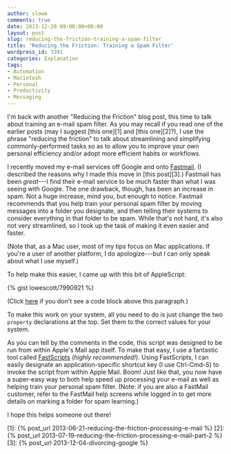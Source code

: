 ```yaml
---
author: slowe
comments: true
date: 2013-12-20 09:00:00+00:00
layout: post
slug: reducing-the-friction-training-a-spam-filter
title: 'Reducing the Friction: Training a Spam Filter'
wordpress_id: 3391
categories: Explanation
tags:
- Automation
- Macintosh
- Personal
- Productivity
- Messaging
---
```


I'm back with another "Reducing the Friction" blog post, this time to talk about training an e-mail spam filter. As you may recall if you read one of the earlier posts (may I suggest [this one][1] and [this one][2]?), I use the phrase "reducing the friction" to talk about streamlining and simplifying commonly-performed tasks so as to allow you to improve your own personal efficiency and/or adopt more efficient habits or workflows.

I recently moved my e-mail services off Google and onto [Fastmail](http://www.fastmail.fm/). (I described the reasons why I made this move in [this post][3].) Fastmail has been _great_---I find their e-mail service to be much faster than what I was seeing with Google. The one drawback, though, has been an increase in spam. Not a huge increase, mind you, but enough to notice. Fastmail recommends that you help train your personal spam filter by moving messages into a folder you designate, and then telling their systems to consider everything in that folder to be spam. While that's not hard, it's also not very streamlined, so I took up the task of making it even easier and faster.

(Note that, as a Mac user, most of my tips focus on Mac applications. If you're a user of another platform, I do apologize---but I can only speak about what I use myself.)

To help make this easier, I came up with this bit of AppleScript:

{% gist lowescott/7990921 %}

(Click [here](https://gist.github.com/lowescott/7990921) if you don't see a code block above this paragraph.)

To make this work on your system, all you need to do is just change the two `property` declarations at the top. Set them to the correct values for your system.

As you can tell by the comments in the code, this script was designed to be run from within Apple's Mail app itself. To make that easy, I use a fantastic tool called [FastScripts](http://www.red-sweater.com/fastscripts/) (_highly recommended!_). Using FastScripts, I can easily designate an application-specific shortcut key (I use Ctrl-Cmd-S) to invoke the script from within Apple Mail. Boom! Just like that, you now have a super-easy way to both help speed up processing your e-mail as well as helping train your personal spam filter. (Note: if you are also a FastMail customer, refer to the FastMail help screens while logged in to get more details on marking a folder for spam learning.)

I hope this helps someone out there!

[1]: {% post_url 2013-06-21-reducing-the-friction-processing-e-mail %}
[2]: {% post_url 2013-07-19-reducing-the-friction-processing-e-mail-part-2 %}
[3]: {% post_url 2013-12-04-divorcing-google %}

